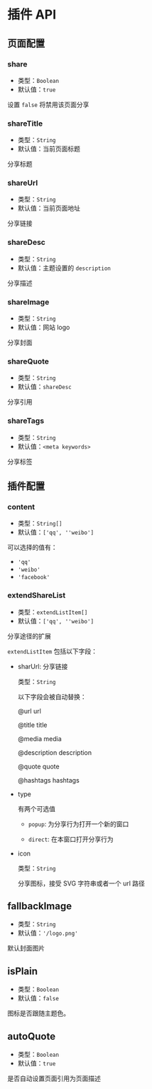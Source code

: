 # 插件 API

## 页面配置

### share

- 类型：`Boolean`
- 默认值：`true`

设置 `false` 将禁用该页面分享

### shareTitle

- 类型：`String`
- 默认值：当前页面标题

分享标题

### shareUrl

- 类型：`String`
- 默认值：当前页面地址

分享链接

### shareDesc

- 类型：`String`
- 默认值：主题设置的 `description`

分享描述

### shareImage

- 类型：`String`
- 默认值：网站 logo

分享封面

### shareQuote

- 类型：`String`
- 默认值：`shareDesc`

分享引用

### shareTags

- 类型：`String`
- 默认值：`<meta keywords>`

分享标签

## 插件配置

### content

- 类型：`String[]`
- 默认值：`['qq', ''weibo']`

可以选择的值有：

- `'qq'`
- `'weibo'`
- `'facebook'`

### extendShareList

- 类型：`extendListItem[]`
- 默认值：`['qq', ''weibo']`

分享途径的扩展

`extendListItem` 包括以下字段：

- sharUrl: 分享链接

  类型：`String`

  以下字段会被自动替换：

  @url url
  
  @title title
  
  @media media
  
  @description description
  
  @quote quote
  
  @hashtags hashtags

- type

  有两个可选值

  - `popup`: 为分享行为打开一个新的窗口

  - `direct`: 在本窗口打开分享行为

- icon

  类型：`String`

  分享图标，接受 SVG 字符串或者一个 url 路径

## fallbackImage

- 类型：`String`
- 默认值：`'/logo.png'`

默认封面图片

## isPlain

- 类型：`Boolean`
- 默认值：`false`

图标是否跟随主题色。

## autoQuote

- 类型：`Boolean`
- 默认值：`true`

是否自动设置页面引用为页面描述
